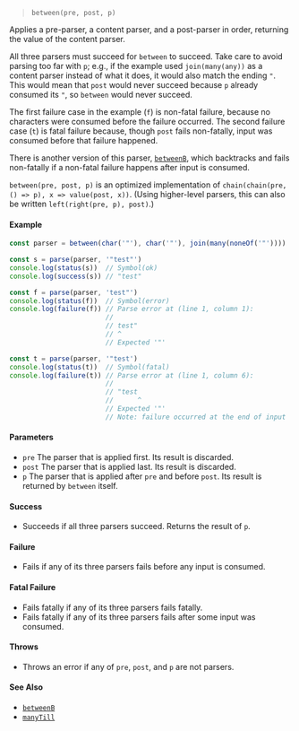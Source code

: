 <!--
 Copyright (c) 2020 Thomas J. Otterson
 
 This software is released under the MIT License.
 https://opensource.org/licenses/MIT
-->

> `between(pre, post, p)`

Applies a pre-parser, a content parser, and a post-parser in order, returning the value of the content parser.

All three parsers must succeed for `between` to succeed. Take care to avoid parsing too far with `p`; e.g., if the example used `join(many(any))` as a content parser instead of what it does, it would also match the ending `"`. This would mean that `post` would never succeed because `p` already consumed its `"`, so `between` would never succeed.

The first failure case in the example (`f`) is non-fatal failure, because no characters were consumed before the failure occurred. The second failure case (`t`) is fatal failure because, though `post` fails non-fatally, input was consumed before that failure happened.

There is another version of this parser, [`betweenB`](betweenb.md), which backtracks and fails non-fatally if a non-fatal failure happens after input is consumed.

`between(pre, post, p)` is an optimized implementation of `chain(chain(pre, () => p), x => value(post, x))`. (Using higher-level parsers, this can also be written `left(right(pre, p), post)`.)

#### Example

```javascript
const parser = between(char('"'), char('"'), join(many(noneOf('"'))))

const s = parse(parser, '"test"')
console.log(status(s))  // Symbol(ok)
console.log(success(s)) // "test"

const f = parse(parser, 'test"')
console.log(status(f))  // Symbol(error)
console.log(failure(f)) // Parse error at (line 1, column 1):
                        //
                        // test"
                        // ^
                        // Expected '"'

const t = parse(parser, '"test')
console.log(status(t))  // Symbol(fatal)
console.log(failure(t)) // Parse error at (line 1, column 6):
                        //
                        // "test
                        //      ^
                        // Expected '"'
                        // Note: failure occurred at the end of input
```

#### Parameters

* `pre` The parser that is applied first. Its result is discarded.
* `post` The parser that is applied last. Its result is discarded.
* `p` The parser that is applied after `pre` and before `post`. Its result is returned by `between` itself.

#### Success

* Succeeds if all three parsers succeed. Returns the result of `p`.

#### Failure

* Fails if any of its three parsers fails before any input is consumed.

#### Fatal Failure

* Fails fatally if any of its three parsers fails fatally.
* Fails fatally if any of its three parsers fails after some input was consumed.

#### Throws

* Throws an error if any of `pre`, `post`, and `p` are not parsers.

#### See Also

* [`betweenB`](betweenb.md)
* [`manyTill`](manytill.md)